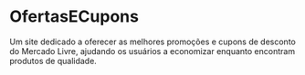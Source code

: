 # OfertasECupons
Um site dedicado a oferecer as melhores promoções e cupons de desconto do Mercado Livre, ajudando os usuários a economizar enquanto encontram produtos de qualidade.
